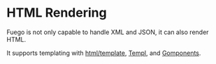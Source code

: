 # HTML Rendering

Fuego is not only capable to handle XML and JSON, it can also render HTML.

It supports templating with [html/template](https://pkg.go.dev/html/template),
[Templ](https://github.com/a-h/templ), and [Gomponents](https://github.com/maragudk/gomponents).
